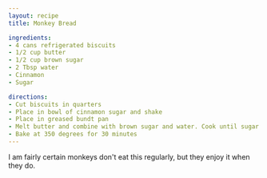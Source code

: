 ```yaml
---
layout: recipe
title: Monkey Bread

ingredients:
- 4 cans refrigerated biscuits
- 1/2 cup butter
- 1/2 cup brown sugar
- 2 Tbsp water
- Cinnamon 
- Sugar

directions:
- Cut biscuits in quarters
- Place in bowl of cinnamon sugar and shake
- Place in greased bundt pan
- Melt butter and combine with brown sugar and water. Cook until sugar is fully dissolved
- Bake at 350 degrees for 30 minutes
---
```

I am fairly certain monkeys don't eat this regularly, but they enjoy it when they do. 

